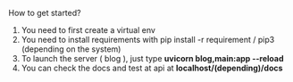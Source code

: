 How to get started?

1. You need to first create a virtual env
2. You need to install requirements with pip install -r requirement / pip3 (depending on the system)
3. To launch the server ( blog ), just type **uvicorn blog,main:app --reload**
4. You can check the docs and test at api at **localhost/(depending)/docs**  